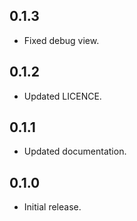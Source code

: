 ## 0.1.3

* Fixed debug view.

## 0.1.2

* Updated LICENCE.

## 0.1.1

* Updated documentation.

## 0.1.0

* Initial release.
